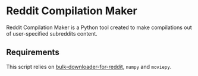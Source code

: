 # Reddit Compilation Maker

Reddit Compilation Maker is a Python tool created to make compilations out of user-specified subreddits content.

## Requirements

This script relies on [bulk-downloader-for-reddit](https://github.com/aliparlakci/bulk-downloader-for-reddit), `numpy` and `moviepy`.